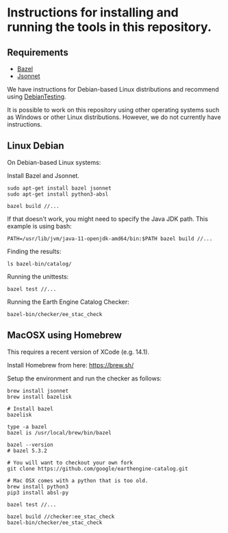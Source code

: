 # Instructions for installing and running the tools in this repository.

## Requirements

- [Bazel](https://bazel.build/)
- [Jsonnet](https://jsonnet.org)

We have instructions for Debian-based Linux distributions and recommend using
[DebianTesting](https://wiki.debian.org/DebianTesting).

It is possible to work on this repository using other operating systems such as
Windows or other Linux distributions. However, we do not currently have
instructions.

## Linux Debian

On Debian-based Linux systems:

Install Bazel and Jsonnet.

```shell
sudo apt-get install bazel jsonnet
sudo apt-get install python3-absl
```

```shell
bazel build //...
```

If that doesn't work, you might need to specify the Java JDK path. This example
is using bash:

```shell
PATH=/usr/lib/jvm/java-11-openjdk-amd64/bin:$PATH bazel build //...
```

Finding the results:

```shell
ls bazel-bin/catalog/
```

Running the unittests:

```shell
bazel test //...
```

Running the Earth Engine Catalog Checker:

```shell
bazel-bin/checker/ee_stac_check
```

## MacOSX using Homebrew

This requires a recent version of XCode (e.g. 14.1).

Install Homebrew from here: https://brew.sh/

Setup the environment and run the checker as follows:

```shell
brew install jsonnet
brew install bazelisk

# Install bazel
bazelisk

type -a bazel
bazel is /usr/local/brew/bin/bazel

bazel --version
# bazel 5.3.2

# You will want to checkout your own fork
git clone https://github.com/google/earthengine-catalog.git

# Mac OSX comes with a python that is too old.
brew install python3
pip3 install absl-py

bazel test //...

bazel build //checker:ee_stac_check
bazel-bin/checker/ee_stac_check
```
